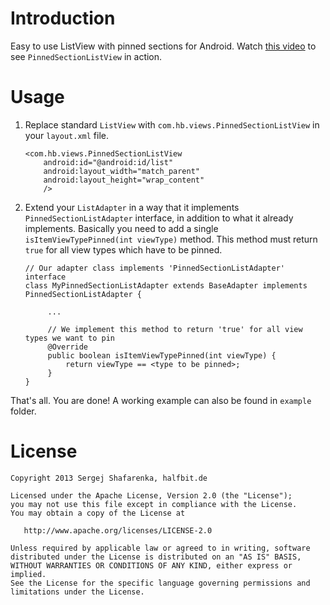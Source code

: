 Introduction
============

Easy to use ListView with pinned sections for Android. 
Watch [this video][1] to see `PinnedSectionListView` in action.

Usage
=====
 1. Replace standard `ListView` with `com.hb.views.PinnedSectionListView` in your `layout.xml` file.

        <com.hb.views.PinnedSectionListView
            android:id="@android:id/list"
            android:layout_width="match_parent"
            android:layout_height="wrap_content" 
            />
  
 2. Extend your `ListAdapter` in a way that it implements `PinnedSectionListAdapter` interface, in addition to
    what it already implements. Basically you need to add a single `isItemViewTypePinned(int viewType)` 
    method. This method must return `true` for all view types which have to be pinned.

        // Our adapter class implements 'PinnedSectionListAdapter' interface
        class MyPinnedSectionListAdapter extends BaseAdapter implements PinnedSectionListAdapter {
        
             ...
           
             // We implement this method to return 'true' for all view types we want to pin
             @Override
             public boolean isItemViewTypePinned(int viewType) {
                 return viewType == <type to be pinned>;
             }
        }

 That's all. You are done! A working example can also be found in `example` folder. 

License
=======

    Copyright 2013 Sergej Shafarenka, halfbit.de

    Licensed under the Apache License, Version 2.0 (the "License");
    you may not use this file except in compliance with the License.
    You may obtain a copy of the License at

       http://www.apache.org/licenses/LICENSE-2.0

    Unless required by applicable law or agreed to in writing, software
    distributed under the License is distributed on an "AS IS" BASIS,
    WITHOUT WARRANTIES OR CONDITIONS OF ANY KIND, either express or implied.
    See the License for the specific language governing permissions and
    limitations under the License.


[1]: http://www.youtube.com/watch?v=eW7f7MDBtUY

